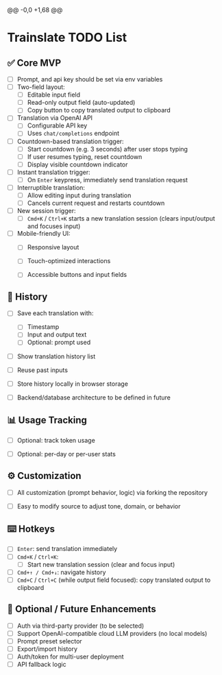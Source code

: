 @@ -0,0 +1,68 @@
# Trainslate TODO List

## ✅ Core MVP

- [ ] Prompt, and api key should be set via env variables
- [ ] Two-field layout:
  - [ ] Editable input field
  - [ ] Read-only output field (auto-updated)
  - [ ] Copy button to copy translated output to clipboard
- [ ] Translation via OpenAI API
  - [ ] Configurable API key
  - [ ] Uses `chat/completions` endpoint
- [ ] Countdown-based translation trigger:
  - [ ] Start countdown (e.g. 3 seconds) after user stops typing
  - [ ] If user resumes typing, reset countdown
  - [ ] Display visible countdown indicator
- [ ] Instant translation trigger:
  - [ ] On `Enter` keypress, immediately send translation request
- [ ] Interruptible translation:
  - [ ] Allow editing input during translation
  - [ ] Cancels current request and restarts countdown
- [ ] New session trigger:
  - [ ] `Cmd+K` / `Ctrl+K` starts a new translation session (clears input/output and focuses input)
- [ ] Mobile-friendly UI:
  - [ ] Responsive layout
  - [ ] Touch-optimized interactions
  - [ ] Accessible buttons and input fields



## 🔁 History

- [ ] Save each translation with:
  - [ ] Timestamp
  - [ ] Input and output text
  - [ ] Optional: prompt used
- [ ] Show translation history list
- [ ] Reuse past inputs
- [ ] Store history locally in browser storage
- [ ] Backend/database architecture to be defined in future


## 📊 Usage Tracking

- [ ] Optional: track token usage
- [ ] Optional: per-day or per-user stats


## ⚙️ Customization

- [ ] All customization (prompt behavior, logic) via forking the repository
- [ ] Easy to modify source to adjust tone, domain, or behavior


## ⌨️ Hotkeys

- [ ] `Enter`: send translation immediately
- [ ] `Cmd+K` / `Ctrl+K`: 
  - [ ] Start new translation session (clear and focus input)
- [ ] `Cmd+↑ / Cmd+↓`: navigate history
- [ ] `Cmd+C` / `Ctrl+C` (while output field focused): copy translated output to clipboard

## 🚀 Optional / Future Enhancements

- [ ] Auth via third-party provider (to be selected)
- [ ] Support OpenAI-compatible cloud LLM providers (no local models)
- [ ] Prompt preset selector
- [ ] Export/import history
- [ ] Auth/token for multi-user deployment
- [ ] API fallback logic
